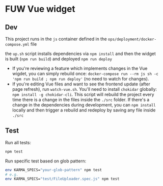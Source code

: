 # FUW Vue widget

## Dev

This project runs in the `js` container defined in the `ops/deployment/docker-compose.yml` file

the `up.sh` script installs dependencies via `npm install` and then the widget is built (`npm run build`) and deployed `npm run deploy`

- If you're reviewing a feature which implements changes in the Vue wigdet, you can simply rebuild once: `docker-compose run --rm js sh -c 'npm run build ; npm run deploy'` (no need to watch for changes).
- If you're editing Vue files and want to see the frontend update (after page refresh), run `watch-vue.sh`. You'll need to install `chokidar` globally: `npm install -g chokidar-cli`. This script will rebuild the project every time there is a change in the files inside the `./src` folder. If there's a change in the dependencies during development, you can `npm install` locally and then trigger a rebuild and redeploy by saving any file inside `./src`


## Test

Run all tests:

```sh
npm test
```

Run specific test based on glob pattern:

```sh
env KARMA_SPECS="your-glob-pattern" npm test
# e.g.
env KARMA_SPECS="test/FileUploader.spec.js" npm test
```